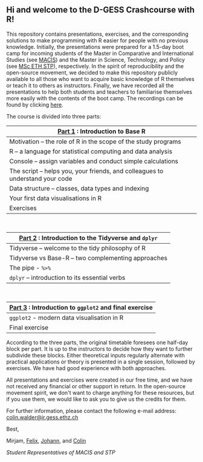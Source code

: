 ## Hi and welcome to the D-GESS Crashcourse with R! 

This repository contains presentations, exercises, and the corresponding solutions to make programming with R easier for people with no previous knowledge. Initially, the presentations were prepared for a 1.5-day boot camp for incoming students of the Master in Comparative and International Studies (see [MACIS](https://macis.gess.ethz.ch)) and the Master in Science, Technology, and Policy (see [MSc ETH STP](https://istp.ethz.ch/education/master.html)), respectively. In the spirit of reproducibility and the open-source movement, we decided to make this repository publicly available to all those who want to acquire basic knowledge of R themselves or teach it to others as instructors. Finally, we have recorded all the presentations to help both students and teachers to familiarise themselves more easily with the contents of the boot camp. The recordings can be found by clicking [here](https://www.polybox.ethz.ch/index.php/s/3f6KpITcyRDxaoy?path=%2Frecordings).

The course is divided into three parts:

| **[Part 1](https://github.com/bonschorno/rcrashcourse/tree/master/part1) : Introduction to Base R**                                          								|
|------------------------------------------------------------------------------|
| Motivation – the role of R in the scope of the study programs                |
| R – a language for statistical computing and data analysis                   |
| Console – assign variables and conduct simple calculations                   |
| The script – helps you, your friends, and colleagues to understand your code |
| Data structure – classes, data types and indexing                            |
| Your first data visualisations in R                                          |
| Exercises  

<br>

| **[Part 2](https://github.com/bonschorno/rcrashcourse/tree/master/part2) : Introduction to the Tidyverse and `dplyr`** 							  |   
|------------------------------------------------------- |
| Tidyverse – welcome to the tidy philosophy of R        |
| Tidyverse vs Base-R – two complementing approaches     |
| The pipe - `%>%`                                       |
| `dplyr` – introduction to its essential verbs          |

<br>

| **[Part 3](https://github.com/bonschorno/rcrashcourse/tree/master/part3) : Introduction to `ggplot2` and final exercise** 							  |
|-----------------------------------------------------------|
| `ggplot2` - modern data visualisation in R                |
| Final exercise                                            |


According to the three parts, the original timetable foresees one half-day block per part. It is up to the instructors to decide how they want to further subdivide these blocks. Either theoretical inputs regularly alternate with practical applications or theory is presented in a single session, followed by exercises. We have had good experience with both approaches. 

All presentations and exercises were created in our free time, and we have not received any financial or other support in return. In the open-source movement spirit, we don't want to charge anything for these resources, but if you use them, we would like to ask you to give us the credits for them. 

For further information, please contact the following e-mail address: colin.walder@ir.gess.ethz.ch

Best, 

Mirjam, [Felix](https://github.com/derpyninja), [Johann](https://github.com/josebastiaan), and [Colin](https://github.com/bonschorno)

*Student Representatives of MACIS and STP*